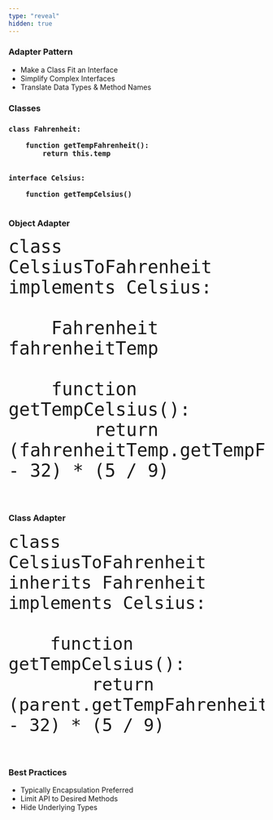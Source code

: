 ```yaml
---
type: "reveal"
hidden: true
---
```

<section>
    <h3>Adapter Pattern</h3>
    <ul>
        <li>Make a Class Fit an Interface</li>
        <li>Simplify Complex Interfaces</li>
        <li>Translate Data Types & Method Names</li>
    </ul>
</section>
<section>
    <h3>Classes<h3>
    <pre><code class="java">class Fahrenheit:<br>
    function getTempFahrenheit():
        return this.temp
    </code></pre>
    <pre><code class="java">interface Celsius:<br>
    function getTempCelsius()
    </code></pre>
</section>
<section>
    <h3>Object Adapter</h3>
    <pre><code class="java" style="font-size:35px">class CelsiusToFahrenheit implements Celsius:<br>
    Fahrenheit fahrenheitTemp<br>
    function getTempCelsius():
        return (fahrenheitTemp.getTempFahrenheit() - 32) * (5 / 9)
    </code></pre>
</section>
<section>
    <h3>Class Adapter</h3>
    <pre><code class="java" style="font-size:34px">class CelsiusToFahrenheit inherits Fahrenheit implements Celsius:<br>
    function getTempCelsius():
        return (parent.getTempFahrenheit() - 32) * (5 / 9)
    </code></pre>
</section>
<section>
    <h3>Best Practices</h3>
    <ul>
        <li>Typically Encapsulation Preferred</li>
        <li>Limit API to Desired Methods</li>
        <li>Hide Underlying Types</li>
    </ul>
</section>
